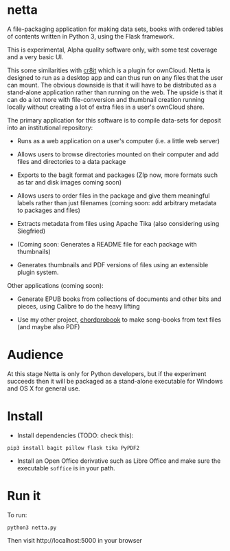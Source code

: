 # netta
A file-packaging application for making data sets, books with ordered
tables of contents written in Python 3, using the Flask framework.

This is experimental, Alpha quality software only, with some test
coverage and a very basic UI. 

This some similarities with [cr8it](https://github.com/IntersectAustralia/owncloud) which is a plugin for ownCloud. Netta is designed to run as a desktop app and can thus run on any files that the user can mount. The obvious downside is that it will have to be distributed as a stand-alone application rather than running on the web. The upside is that it can do a lot more with file-conversion and thumbnail creation running locally without creating a lot of extra files in a user's ownCloud share.

The primary application for this software is to compile  data-sets for
deposit into an institutional repository:

*  Runs as a web application on a user's computer (i.e. a little web server)

*  Allows users to browse directories mounted on their computer and
add files and directories to a data package

*  Exports to the bagit format and packages (ZIp now, more formats
   such as tar and disk images coming soon)

*  Allows users to order files in the package and give them meaningful
   labels rather than just filenames (coming soon: add arbitrary
   metadata to packages and files)

*  Extracts metadata from files using Apache Tika (also considering
using Siegfried)

* (Coming soon: Generates a README file for each package with
thumbnails)

*  Generates thumbnails and PDF versions of files using an extensible
plugin system.

Other applications (coming soon):

* Generate EPUB books from collections of documents and other bits and
pieces, using Calibre to do the heavy lifting

*  Use my other project, [chordprobook] to make song-books from text
   files (and maybe also PDF)

# Audience

At this stage Netta is only for Python developers, but if the experiment succeeds then it will be packaged as a stand-alone executable for Windows and OS X for general use.

# Install

*  Install dependencies (TODO: check this):

  ```pip3 install bagit pillow flask tika PyPDF2```

*   Install an Open Office derivative such as Libre Office and make sure
the executable ```soffice``` is in your path.


# Run it

To run:

```python3 netta.py```

Then visit  http://localhost:5000 in your browser

[chordprobook]: https://github.com/ptsefton/chordprobook

